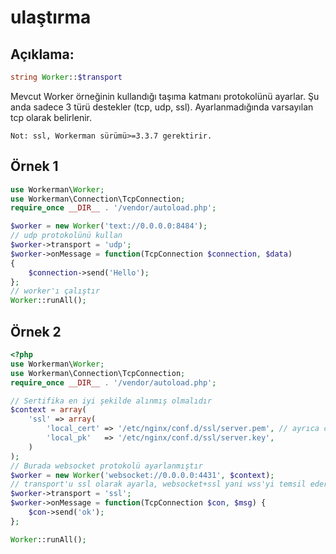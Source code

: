 # ulaştırma
## Açıklama:
```php
string Worker::$transport
```

Mevcut Worker örneğinin kullandığı taşıma katmanı protokolünü ayarlar. Şu anda sadece 3 türü destekler (tcp, udp, ssl). Ayarlanmadığında varsayılan tcp olarak belirlenir.

``` Not: ssl, Workerman sürümü>=3.3.7 gerektirir. ```


## Örnek 1

```php
use Workerman\Worker;
use Workerman\Connection\TcpConnection;
require_once __DIR__ . '/vendor/autoload.php';

$worker = new Worker('text://0.0.0.0:8484');
// udp protokolünü kullan
$worker->transport = 'udp';
$worker->onMessage = function(TcpConnection $connection, $data)
{
    $connection->send('Hello');
};
// worker'ı çalıştır
Worker::runAll();
```


## Örnek 2

```php
<?php
use Workerman\Worker;
use Workerman\Connection\TcpConnection;
require_once __DIR__ . '/vendor/autoload.php';

// Sertifika en iyi şekilde alınmış olmalıdır
$context = array(
    'ssl' => array(
        'local_cert' => '/etc/nginx/conf.d/ssl/server.pem', // ayrıca crt dosyası da olabilir
        'local_pk'   => '/etc/nginx/conf.d/ssl/server.key',
    )
);
// Burada websocket protokolü ayarlanmıştır
$worker = new Worker('websocket://0.0.0.0:4431', $context);
// transport'u ssl olarak ayarla, websocket+ssl yani wss'yi temsil eder
$worker->transport = 'ssl';
$worker->onMessage = function(TcpConnection $con, $msg) {
    $con->send('ok');
};

Worker::runAll();
```
